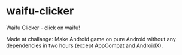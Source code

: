 # waifu-clicker
Waifu Clicker - click on waifu!

Made at challange:
Make Android game on pure Android without any dependencies in two hours (except AppCompat and AndroidX).
